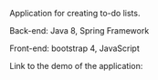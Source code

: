 Application for creating to-do lists.

Back-end: Java 8, Spring Framework 

Front-end: bootstrap 4, JavaScript

Link to the demo of the application: 
